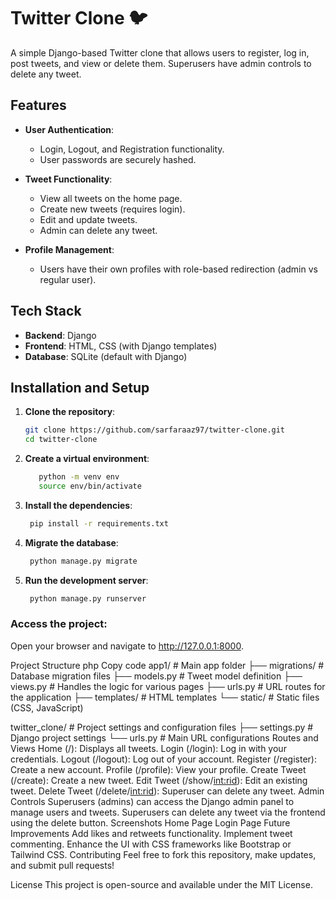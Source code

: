 # Twitter Clone 🐦

A simple Django-based Twitter clone that allows users to register, log in, post tweets, and view or delete them. Superusers have admin controls to delete any tweet. 

## Features

- **User Authentication**: 
  - Login, Logout, and Registration functionality.
  - User passwords are securely hashed.
  
- **Tweet Functionality**:
  - View all tweets on the home page.
  - Create new tweets (requires login).
  - Edit and update tweets.
  - Admin can delete any tweet.

- **Profile Management**:
  - Users have their own profiles with role-based redirection (admin vs regular user).

## Tech Stack

- **Backend**: Django
- **Frontend**: HTML, CSS (with Django templates)
- **Database**: SQLite (default with Django)

## Installation and Setup

1. **Clone the repository**:

   ```bash
   git clone https://github.com/sarfaraaz97/twitter-clone.git
   cd twitter-clone

2. **Create a virtual environment**:

   ```bash
      python -m venv env
      source env/bin/activate
   
3. **Install the dependencies**:

   ```bash
    pip install -r requirements.txt
   
4. **Migrate the database**:

   ```bash
    python manage.py migrate

5. **Run the development server**:

   ```bash
    python manage.py runserver
   
### Access the project:

Open your browser and navigate to http://127.0.0.1:8000.

Project Structure
php
Copy code
app1/                # Main app folder
  ├── migrations/    # Database migration files
  ├── models.py      # Tweet model definition
  ├── views.py       # Handles the logic for various pages
  ├── urls.py        # URL routes for the application
  ├── templates/     # HTML templates
  └── static/        # Static files (CSS, JavaScript)
  
twitter_clone/       # Project settings and configuration files
  ├── settings.py    # Django project settings
  └── urls.py        # Main URL configurations
Routes and Views
Home (/): Displays all tweets.
Login (/login): Log in with your credentials.
Logout (/logout): Log out of your account.
Register (/register): Create a new account.
Profile (/profile): View your profile.
Create Tweet (/create): Create a new tweet.
Edit Tweet (/show/<int:rid>): Edit an existing tweet.
Delete Tweet (/delete/<int:rid>): Superuser can delete any tweet.
Admin Controls
Superusers (admins) can access the Django admin panel to manage users and tweets.
Superusers can delete any tweet via the frontend using the delete button.
Screenshots
Home Page	Login Page
Future Improvements
Add likes and retweets functionality.
Implement tweet commenting.
Enhance the UI with CSS frameworks like Bootstrap or Tailwind CSS.
Contributing
Feel free to fork this repository, make updates, and submit pull requests!

License
This project is open-source and available under the MIT License.

